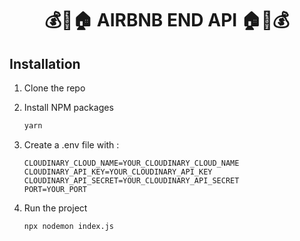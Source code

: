 <h1 align="center">💰🔁🏠 AIRBNB END API 🏠🔁💰</h1>

## Installation

1. Clone the repo

2. Install NPM packages

   ```sh
   yarn
   ```

3. Create a .env file with :

   ```JS
   CLOUDINARY_CLOUD_NAME=YOUR_CLOUDINARY_CLOUD_NAME
   CLOUDINARY_API_KEY=YOUR_CLOUDINARY_API_KEY
   CLOUDINARY_API_SECRET=YOUR_CLOUDINARY_API_SECRET
   PORT=YOUR_PORT
   ```

4. Run the project

   ```JS
   npx nodemon index.js
   ```
